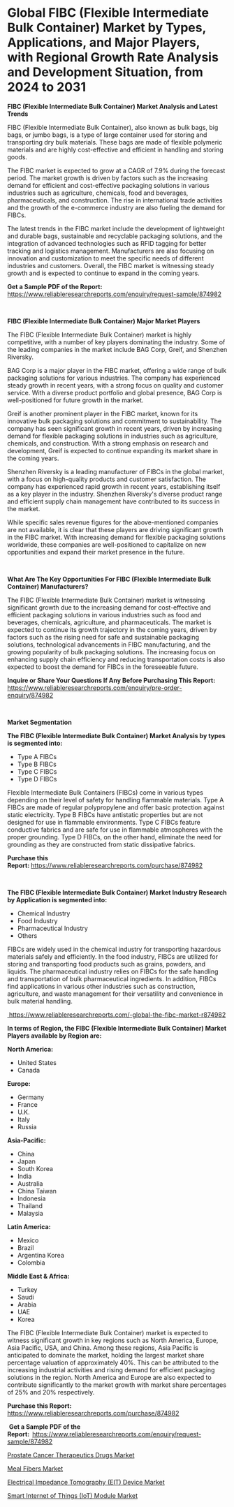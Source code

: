 <p><h1>Global FIBC (Flexible Intermediate Bulk Container) Market by Types, Applications, and Major Players, with Regional Growth Rate Analysis and Development Situation, from 2024 to 2031</h1></p><p><strong>FIBC (Flexible Intermediate Bulk Container) Market Analysis and Latest Trends</strong></p>
<p><p>FIBC (Flexible Intermediate Bulk Container), also known as bulk bags, big bags, or jumbo bags, is a type of large container used for storing and transporting dry bulk materials. These bags are made of flexible polymeric materials and are highly cost-effective and efficient in handling and storing goods.</p><p>The FIBC market is expected to grow at a CAGR of 7.9% during the forecast period. The market growth is driven by factors such as the increasing demand for efficient and cost-effective packaging solutions in various industries such as agriculture, chemicals, food and beverages, pharmaceuticals, and construction. The rise in international trade activities and the growth of the e-commerce industry are also fueling the demand for FIBCs.</p><p>The latest trends in the FIBC market include the development of lightweight and durable bags, sustainable and recyclable packaging solutions, and the integration of advanced technologies such as RFID tagging for better tracking and logistics management. Manufacturers are also focusing on innovation and customization to meet the specific needs of different industries and customers. Overall, the FIBC market is witnessing steady growth and is expected to continue to expand in the coming years.</p></p>
<p><strong>Get a Sample PDF of the Report:&nbsp;</strong> <a href="https://www.reliableresearchreports.com/enquiry/request-sample/874982">https://www.reliableresearchreports.com/enquiry/request-sample/874982</a></p>
<p>&nbsp;</p>
<p><strong>FIBC (Flexible Intermediate Bulk Container) Major Market Players</strong></p>
<p><p>The FIBC (Flexible Intermediate Bulk Container) market is highly competitive, with a number of key players dominating the industry. Some of the leading companies in the market include BAG Corp, Greif, and Shenzhen Riversky. </p><p>BAG Corp is a major player in the FIBC market, offering a wide range of bulk packaging solutions for various industries. The company has experienced steady growth in recent years, with a strong focus on quality and customer service. With a diverse product portfolio and global presence, BAG Corp is well-positioned for future growth in the market.</p><p>Greif is another prominent player in the FIBC market, known for its innovative bulk packaging solutions and commitment to sustainability. The company has seen significant growth in recent years, driven by increasing demand for flexible packaging solutions in industries such as agriculture, chemicals, and construction. With a strong emphasis on research and development, Greif is expected to continue expanding its market share in the coming years.</p><p>Shenzhen Riversky is a leading manufacturer of FIBCs in the global market, with a focus on high-quality products and customer satisfaction. The company has experienced rapid growth in recent years, establishing itself as a key player in the industry. Shenzhen Riversky's diverse product range and efficient supply chain management have contributed to its success in the market.</p><p>While specific sales revenue figures for the above-mentioned companies are not available, it is clear that these players are driving significant growth in the FIBC market. With increasing demand for flexible packaging solutions worldwide, these companies are well-positioned to capitalize on new opportunities and expand their market presence in the future.</p></p>
<p>&nbsp;</p>
<p><strong>What Are The Key Opportunities For FIBC (Flexible Intermediate Bulk Container) Manufacturers?</strong></p>
<p><p>The FIBC (Flexible Intermediate Bulk Container) market is witnessing significant growth due to the increasing demand for cost-effective and efficient packaging solutions in various industries such as food and beverages, chemicals, agriculture, and pharmaceuticals. The market is expected to continue its growth trajectory in the coming years, driven by factors such as the rising need for safe and sustainable packaging solutions, technological advancements in FIBC manufacturing, and the growing popularity of bulk packaging solutions. The increasing focus on enhancing supply chain efficiency and reducing transportation costs is also expected to boost the demand for FIBCs in the foreseeable future.</p></p>
<p><strong>Inquire or Share Your Questions If Any Before Purchasing This Report:</strong> <a href="https://www.reliableresearchreports.com/enquiry/pre-order-enquiry/874982">https://www.reliableresearchreports.com/enquiry/pre-order-enquiry/874982</a></p>
<p>&nbsp;</p>
<p><strong>Market Segmentation</strong></p>
<p><strong>The FIBC (Flexible Intermediate Bulk Container) Market Analysis by types is segmented into:</strong></p>
<p><ul><li>Type A FIBCs</li><li>Type B FIBCs</li><li>Type C FIBCs</li><li>Type D FIBCs</li></ul></p>
<p><p>Flexible Intermediate Bulk Containers (FIBCs) come in various types depending on their level of safety for handling flammable materials. Type A FIBCs are made of regular polypropylene and offer basic protection against static electricity. Type B FIBCs have antistatic properties but are not designed for use in flammable environments. Type C FIBCs feature conductive fabrics and are safe for use in flammable atmospheres with the proper grounding. Type D FIBCs, on the other hand, eliminate the need for grounding as they are constructed from static dissipative fabrics.</p></p>
<p><strong>Purchase this Report:&nbsp;</strong><a href="https://www.reliableresearchreports.com/purchase/874982">https://www.reliableresearchreports.com/purchase/874982</a></p>
<p>&nbsp;</p>
<p><strong>The FIBC (Flexible Intermediate Bulk Container) Market Industry Research by Application is segmented into:</strong></p>
<p><ul><li>Chemical Industry</li><li>Food Industry</li><li>Pharmaceutical Industry</li><li>Others</li></ul></p>
<p><p>FIBCs are widely used in the chemical industry for transporting hazardous materials safely and efficiently. In the food industry, FIBCs are utilized for storing and transporting food products such as grains, powders, and liquids. The pharmaceutical industry relies on FIBCs for the safe handling and transportation of bulk pharmaceutical ingredients. In addition, FIBCs find applications in various other industries such as construction, agriculture, and waste management for their versatility and convenience in bulk material handling.</p></p>
<p><a href="https://www.reliableresearchreports.com/-global-the-fibc-market-r874982">&nbsp;https://www.reliableresearchreports.com/-global-the-fibc-market-r874982</a></p>
<p><strong>In terms of Region, the FIBC (Flexible Intermediate Bulk Container) Market Players available by Region are:</strong></p>
<p>
    <p> <strong> North America: </strong>
        <ul>
            <li>United States</li>
            <li>Canada</li>
        </ul>
        </p> 
    <p> <strong> Europe: </strong>
        <ul>
            <li>Germany</li>
            <li>France</li>
            <li>U.K.</li>
            <li>Italy</li>
            <li>Russia</li>
        </ul>
        </p> 
    <p> <strong> Asia-Pacific: </strong>
        <ul>
            <li>China</li>
            <li>Japan</li>
            <li>South Korea</li>
            <li>India</li>
            <li>Australia</li>
            <li>China Taiwan</li>
            <li>Indonesia</li>
            <li>Thailand</li>
            <li>Malaysia</li>
        </ul>
        </p> 
    <p> <strong> Latin America: </strong>
        <ul>
            <li>Mexico</li>
            <li>Brazil</li>
            <li>Argentina Korea</li>
            <li>Colombia</li>
        </ul>
        </p> 
    <p> <strong> Middle East & Africa: </strong>
        <ul>
            <li>Turkey</li>
            <li>Saudi</li>
            <li>Arabia</li>
            <li>UAE</li>
            <li>Korea</li>
        </ul>
    </p>
    </p>
<p><p>The FIBC (Flexible Intermediate Bulk Container) market is expected to witness significant growth in key regions such as North America, Europe, Asia Pacific, USA, and China. Among these regions, Asia Pacific is anticipated to dominate the market, holding the largest market share percentage valuation of approximately 40%. This can be attributed to the increasing industrial activities and rising demand for efficient packaging solutions in the region. North America and Europe are also expected to contribute significantly to the market growth with market share percentages of 25% and 20% respectively.</p></p>
<p><strong>Purchase this Report: </strong><a href="https://www.reliableresearchreports.com/purchase/874982">https://www.reliableresearchreports.com/purchase/874982</a></p>
<p>&nbsp;<strong>Get a Sample PDF of the Report:&nbsp;&nbsp;</strong><a href="https://www.reliableresearchreports.com/enquiry/request-sample/874982">https://www.reliableresearchreports.com/enquiry/request-sample/874982</a></p>
<p><strong></strong></p>
<p><p><a href="https://github.com/hlspriggs/Market-Research-Report-List-1/blob/main/prostate-cancer-therapeutics-drugs-market.md">Prostate Cancer Therapeutics Drugs Market</a></p><p><a href="https://github.com/ksleyeze/Market-Research-Report-List-1/blob/main/meal-fibers-market.md">Meal Fibers Market</a></p><p><a href="https://medium.com/@rosslarkin2012/electrical-impedance-tomography-eit-device-market-a-global-and-regional-analysis-focus-on-end-2d25c3dfd94a">Electrical Impedance Tomography (EIT) Device Market</a></p><p><a href="https://medium.com/@jewelmohr42/smart-internet-of-things-iot-module-market-forecast-global-market-trends-and-analysis-from-2024-0b6c3b5f27bd">Smart Internet of Things (IoT) Module Market</a></p></p>